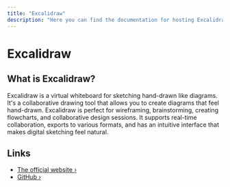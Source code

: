 ```yaml
---
title: "Excalidraw"
description: "Here you can find the documentation for hosting Excalidraw with Coolify."
---
```


# Excalidraw

<ZoomableImage src="/docs/images/services/excalidraw.svg" />

## What is Excalidraw?

Excalidraw is a virtual whiteboard for sketching hand-drawn like diagrams. It's a collaborative drawing tool that allows you to create diagrams that feel hand-drawn. Excalidraw is perfect for wireframing, brainstorming, creating flowcharts, and collaborative design sessions. It supports real-time collaboration, exports to various formats, and has an intuitive interface that makes digital sketching feel natural.

## Links

- [The official website ›](https://excalidraw.com?utm_source=coolify.io)
- [GitHub ›](https://github.com/excalidraw/excalidraw?utm_source=coolify.io)